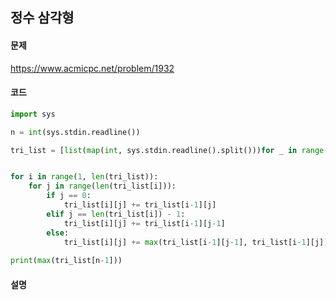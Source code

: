 ## 정수 삼각형

#### 문제
https://www.acmicpc.net/problem/1932

#### 코드
```python
import sys

n = int(sys.stdin.readline())

tri_list = [list(map(int, sys.stdin.readline().split()))for _ in range(n)]


for i in range(1, len(tri_list)):
    for j in range(len(tri_list[i])):
        if j == 0:
            tri_list[i][j] += tri_list[i-1][j]
        elif j == len(tri_list[i]) - 1:
            tri_list[i][j] += tri_list[i-1][j-1]
        else:
            tri_list[i][j] += max(tri_list[i-1][j-1], tri_list[i-1][j])
        
print(max(tri_list[n-1]))
```

#### 설명
